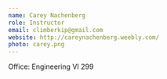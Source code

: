 ```yaml
---
name: Carey Nachenberg
role: Instructor
email: climberkip@gmail.com
website: http://careynachenberg.weebly.com/
photo: carey.png
---
```

Office: Engineering VI 299
